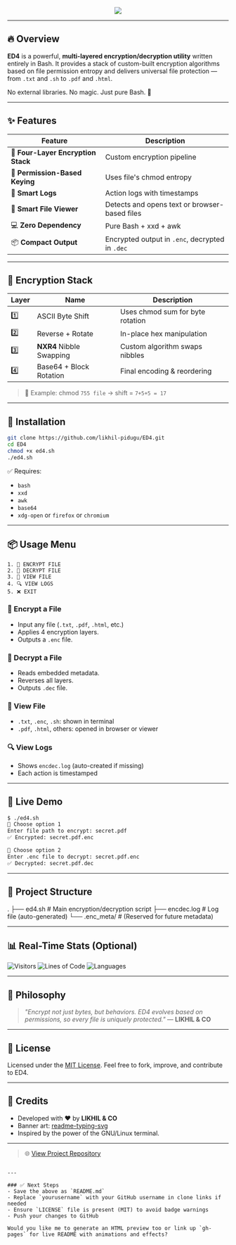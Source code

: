 <p align="center">
  <img src="https://readme-typing-svg.herokuapp.com?font=JetBrains+Mono&size=28&color=34ebd8&center=true&vCenter=true&width=900&height=100&lines=🔐+ED4+–+Universal+File+Encryption+Utility;Layered+Bash+Encryption+Made+Powerful;Secure+Anything:+Text,+PDF,+HTML,+etc."/>
</p>

---

## 🔥 Overview

**ED4** is a powerful, **multi-layered encryption/decryption utility** written entirely in Bash. It provides a stack of custom-built encryption algorithms based on file permission entropy and delivers universal file protection — from `.txt` and `.sh` to `.pdf` and `.html`.

No external libraries. No magic. Just pure Bash. 🧠

---

## ✨ Features

| Feature                                 | Description |
|----------------------------------------|-------------|
| 🔐 **Four-Layer Encryption Stack**     | Custom encryption pipeline |
| 🧠 **Permission-Based Keying**         | Uses file's chmod entropy |
| 📝 **Smart Logs**                      | Action logs with timestamps |
| 📄 **Smart File Viewer**               | Detects and opens text or browser-based files |
| 💻 **Zero Dependency**                 | Pure Bash + xxd + awk |
| 📦 **Compact Output**                  | Encrypted output in `.enc`, decrypted in `.dec` |

---

## 🔗 Encryption Stack

| Layer | Name                      | Description |
|-------|---------------------------|-------------|
| 1️⃣    | ASCII Byte Shift          | Uses chmod sum for byte rotation |
| 2️⃣    | Reverse + Rotate          | In-place hex manipulation |
| 3️⃣    | **NXR4** Nibble Swapping  | Custom algorithm swaps nibbles |
| 4️⃣    | Base64 + Block Rotation   | Final encoding & reordering |

> 🧪 Example: chmod `755 file` → shift = `7+5+5 = 17`

---

## 🚀 Installation

```bash
git clone https://github.com/likhil-pidugu/ED4.git
cd ED4
chmod +x ed4.sh
./ed4.sh
````

✅ Requires:

* `bash`
* `xxd`
* `awk`
* `base64`
* `xdg-open` or `firefox` or `chromium`

---

## 📦 Usage Menu

```text
1. 🔐 ENCRYPT FILE
2. 🔑 DECRYPT FILE
3. 📄 VIEW FILE
4. 🔍 VIEW LOGS
5. ❌ EXIT
```

### 🔐 Encrypt a File

* Input any file (`.txt`, `.pdf`, `.html`, etc.)
* Applies 4 encryption layers.
* Outputs a `.enc` file.

### 🔑 Decrypt a File

* Reads embedded metadata.
* Reverses all layers.
* Outputs `.dec` file.

### 📄 View File

* `.txt`, `.enc`, `.sh`: shown in terminal
* `.pdf`, `.html`, others: opened in browser or viewer

### 🔍 View Logs

* Shows `encdec.log` (auto-created if missing)
* Each action is timestamped

---

## 🧪 Live Demo

```bash
$ ./ed4.sh
🔐 Choose option 1
Enter file path to encrypt: secret.pdf
✅ Encrypted: secret.pdf.enc

🔑 Choose option 2
Enter .enc file to decrypt: secret.pdf.enc
✅ Decrypted: secret.pdf.dec
```

---

## 📁 Project Structure

.
├── ed4.sh              # Main encryption/decryption script
├── encdec.log          # Log file (auto-generated)
└── .enc_meta/          # (Reserved for future metadata)

---

## 📊 Real-Time Stats (Optional)

<!-- You can embed real-time GitHub stats if hosted -->

![Visitors](https://komarev.com/ghpvc/?username=likhil-pidugu\&label=Profile+Views)
![Lines of Code](https://img.shields.io/tokei/lines/github/likhil-pidugu/ED4)
![Languages](https://img.shields.io/github/languages/top/likhil-pidugu/ED4)

---

## 🧠 Philosophy

> *"Encrypt not just bytes, but behaviors. ED4 evolves based on permissions, so every file is uniquely protected."*
> — **LIKHIL & CO**

---

## 📜 License

Licensed under the [MIT License](LICENSE).
Feel free to fork, improve, and contribute to ED4.

---

## 🙌 Credits

* Developed with ❤️ by **LIKHIL & CO**
* Banner art: [readme-typing-svg](https://github.com/DenverCoder1/readme-typing-svg)
* Inspired by the power of the GNU/Linux terminal.

---

> 🌐 [View Project Repository](https://github.com/likhil-pidugu/ED4)

```

---

### ✅ Next Steps
- Save the above as `README.md`
- Replace `yourusername` with your GitHub username in clone links if needed
- Ensure `LICENSE` file is present (MIT) to avoid badge warnings
- Push your changes to GitHub

Would you like me to generate an HTML preview too or link up `gh-pages` for live README with animations and effects?
```
